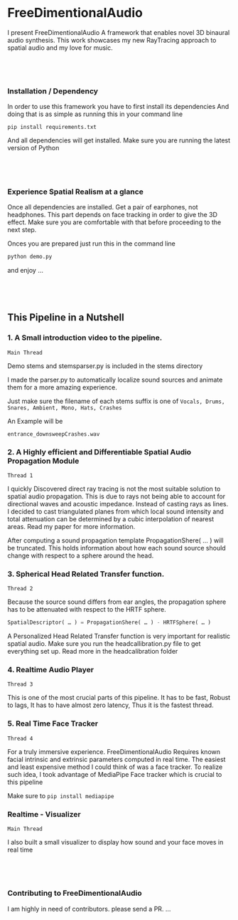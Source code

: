 <br>

# FreeDimentionalAudio



 I present FreeDimentionalAudio A framework that enables novel 3D binaural audio synthesis. This work showcases my new RayTracing approach to spatial audio and my love for music.

#

<br>

### Installation / Dependency

In order to use this framework you have to first install its dependencies
And doing that is as simple as running this in your command line

```
pip install requirements.txt
```

And all dependencies will get installed.
Make sure you are running the latest version of Python

#

<br>

### Experience Spatial Realism at a glance

Once all dependencies are installed. Get a pair of earphones, not headphones.
This part depends on face tracking in order to give the 3D effect. Make sure you are comfortable with that before proceeding to the next step.

Onces you are prepared just run this in the command line

```python
python demo.py 
```
and enjoy …


#

<br>


## This Pipeline in a Nutshell

### 1. A Small introduction video to the pipeline. 

```Main Thread```

Demo stems and stemsparser.py is included in the stems directory

I made the parser.py to automatically localize sound sources and animate them for a 
more amazing experience.

Just make sure the filename of each stems suffix is one of ```Vocals, Drums, Snares, Ambient, Mono, Hats, Crashes```

An Example will be 
```
entrance_downsweepCrashes.wav
```

### 2. A Highly efficient and Differentiable Spatial Audio Propagation Module 

```Thread 1```

I quickly Discovered direct ray tracing is not the most suitable solution to spatial audio propagation. This is due to rays not being able to account for directional waves and acoustic impedance. Instead of casting rays as lines. I decided to cast triangulated planes from which local sound intensity and total attenuation can be determined by a cubic interpolation of nearest areas. Read my paper for more information.

After computing a sound propagation template PropagationShere( … ) will be truncated. This holds information about how each sound source should change with respect to a sphere around the head.


### 3. Spherical Head Related Transfer function. 

```Thread 2```

Because the source sound differs from ear angles, the propagation sphere has to be attenuated with respect to the HRTF sphere.

```python
SpatialDescriptor( … ) = PropagationShere( … ) - HRTFSphere( … )
```

A Personalized Head Related Transfer function is very important for realistic spatial audio. Make sure you run the headcallibration.py file to get everything set up. Read more in the headcalibration folder


### 4. Realtime Audio Player 

```Thread 3```

This is one of the most crucial parts of this pipeline. It has to be fast, Robust to lags, It has to have almost zero latency, Thus it is the fastest thread.


### 5. Real Time Face Tracker  

```Thread 4```

For a truly immersive experience. FreeDimentionalAudio Requires known facial intrinsic and extrinsic parameters computed in real time. The easiest and least expensive method I could think of was a face tracker. To realize such idea, I took advantage of MediaPipe Face tracker which is crucial to this pipeline
	
Make sure to ```pip install mediapipe```


### Realtime - Visualizer  

```Main Thread```

I also built a small visualizer to display how sound and your face moves in real time

#
<br>

### Contributing to FreeDimentionalAudio

I am highly in need of contributors. please send a PR.
…
#
<br>
